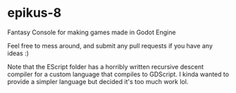 # epikus-8
Fantasy Console for making games made in Godot Engine

Feel free to mess around, and submit any pull requests if you have any ideas :)

Note that the EScript folder has a horribly written recursive descent compiler for a custom language that compiles to GDScript. I kinda wanted to provide a simpler language but decided it's too much work lol.
